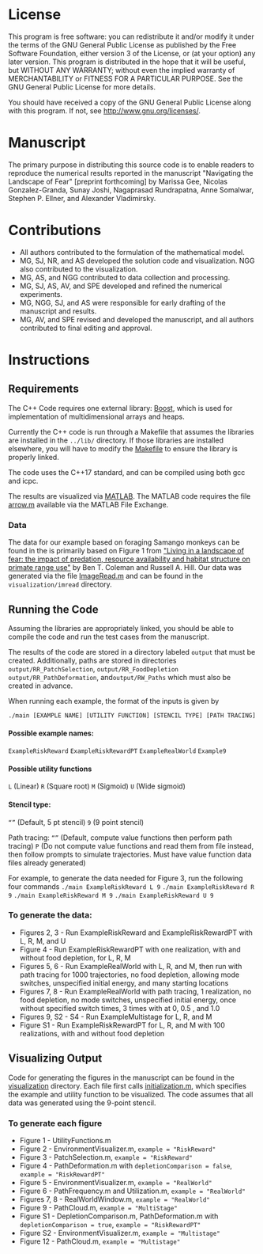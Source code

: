 # License
This program is free software: you can redistribute it and/or modify it under the terms of the GNU General Public License as published by the Free Software Foundation, either version 3 of the License, or (at your option) any later version. This program is distributed in the hope that it will be useful, but WITHOUT ANY WARRANTY; without even the implied warranty of MERCHANTABILITY or FITNESS FOR A PARTICULAR PURPOSE. See the GNU General Public License for more details.

You should have received a copy of the GNU General Public License along with this program. If not, see http://www.gnu.org/licenses/.

# Manuscript
The primary purpose in distributing this source code is to enable readers to reproduce the numerical results reported in the manuscript "Navigating the Landscape of Fear" [preprint forthcoming] by Marissa Gee, Nicolas Gonzalez-Granda, Sunay Joshi, Nagaprasad Rundrapatna, Anne Somalwar, Stephen P. Ellner, and Alexander Vladimirsky.


# Contributions
- All authors contributed to the formulation of the mathematical model.
- MG, SJ, NR, and AS developed the solution code and visualization. NGG also contributed to the visualization.
- MG, AS, and NGG contributed to data collection and processing.
- MG, SJ, AS, AV, and SPE developed and refined the numerical experiments.
- MG, NGG, SJ, and AS were responsible for early drafting of the manuscript and results.
- MG, AV, and SPE revised and developed the manuscript, and all authors contributed to final editing and approval.


# Instructions
## Requirements
The C++ Code requires one external library: [Boost](http://www.boost.org/), which is used for implementation of multidimensional arrays and heaps.

Currently the C++ code is run through a Makefile that assumes the libraries are installed in the `../lib/` directory.
If those libraries are installed elsewhere, you will have to modify the [Makefile](https://github.com/eikonal-equation/Navigating_LoF/blob/main/Makefile) to ensure the library is properly linked.

The code uses the C++17 standard, and can be compiled using both gcc and icpc.

The results are visualized via [MATLAB](https://www.mathworks.com/products/matlab.html).
The MATLAB code requires the file [arrow.m](https://www.mathworks.com/matlabcentral/fileexchange/278-arrow) available via the MATLAB File Exchange.

### Data
The data for our example based on foraging Samango monkeys can be found in the is primarily based on Figure 1 from ["Living in a landscape of fear: the impact of predation, resource availability and habitat structure on primate range use"](https://doi.org/10.1016/j.anbehav.2013.11.027) by Ben T. Coleman and Russell A. Hill. Our data was generated via the file [ImageRead.m](https://github.com/eikonal-equation/Navigating_LoF/blob/main/visualization/imread/ImageRead.m)  and can be found in the `visualization/imread` directory. 

## Running the Code
Assuming the libraries are appropriately linked, you should be able to compile the code and run the test cases from the manuscript.

The results of the code are stored in a directory labeled `output` that must be created. Additionally, paths are stored in directories `output/RR_PatchSelection`, `output/RR_FoodDepletion` `output/RR_PathDeformation`, and`output/RW_Paths` which must also be created in advance.

When running each example, the format of the inputs is given by

`./main [EXAMPLE NAME] [UTILITY FUNCTION] [STENCIL TYPE] [PATH TRACING]`

#### Possible example names:
`ExampleRiskReward`
`ExampleRiskRewardPT`
`ExampleRealWorld`
`Example9`

#### Possible utility functions
`L` (Linear)
`R` (Square root)
`M` (Sigmoid)
`U` (Wide sigmoid)

#### Stencil type:
`“”` (Default, 5 pt stencil)
`9` (9 point stencil)

Path tracing:
`“”` (Default, compute value functions then perform path tracing)
`P` (Do not compute value functions and read them from file instead, then follow prompts to simulate trajectories. Must have value function data files already generated)

For example, to generate the data needed for Figure 3, run the following four commands
`./main ExampleRiskReward L 9`
`./main ExampleRiskReward R 9`
`./main ExampleRiskReward M 9`
`./main ExampleRiskReward U 9`

### To generate the data:
- Figures 2, 3 -  Run ExampleRiskReward and ExampleRiskRewardPT with L, R, M, and U 
- Figure 4 - Run ExampleRiskRewardPT with one realization,  with and without food depletion, for L, R, M
- Figures 5, 6 - Run ExampleRealWorld with L, R, and M, then run with path tracing for 1000 trajectories, no food depletion, allowing mode switches, unspecified initial energy, and many starting locations
- Figures 7, 8 - Run ExampleRealWorld with path tracing, 1 realization, no food depletion, no mode switches, unspecified initial energy, once without specified switch times, 3 times with at 0, 0.5 , and 1.0
- Figures 9, S2 - S4 - Run ExampleMultistage for L, R, and M
- Figure S1 - Run ExampleRiskRewardPT for L, R, and M with 100 realizations, with and without food depletion

## Visualizing Output
Code for generating the figures in the manuscript can be found in the [visualization](https://github.com/eikonal-equation/Navigating_LoF/blob/main/visualization) directory. Each file first calls [initialization.m](https://github.com/eikonal-equation/Navigating_LoF/blob/main/visualization/initialization.m), which specifies the example and utility function to be visualized. The code assumes that all data was generated using the 9-point stencil.

### To generate each figure
- Figure 1 - UtilityFunctions.m
- Figure 2 - EnvironmentVisualizer.m, `example = "RiskReward"`
- Figure 3 - PatchSelection.m, `example = "RiskReward"`
- Figure 4 - PathDeformation.m with `depletionComparison = false`, `example = "RiskRewardPT"`
- Figure 5 - EnvironmentVisualizer.m, `example = "RealWorld"`
- Figure 6 - PathFrequency.m and Utilization.m, `example = "RealWorld"`
- Figures 7, 8 - RealWorldWindow.m, `example = "RealWorld"`
- Figure 9 - PathCloud.m, `example = "MultiStage"`
- Figure S1 - DepletionComparison.m, PathDeformation.m with `depletionComparison = true`, `example = "RiskRewardPT"`
- Figure S2 - EnvironmentVisualizer.m, `example = "Multistage"`
- Figure 12 - PathCloud.m, `example = "Multistage"`
